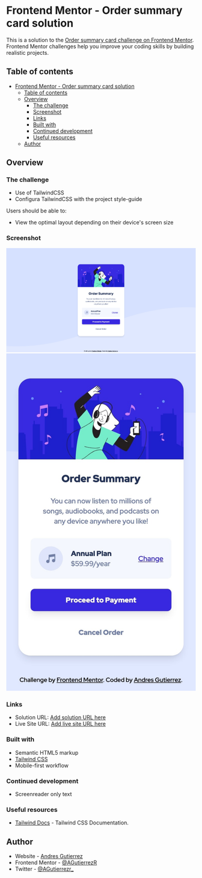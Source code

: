 # Frontend Mentor - Order summary card solution

This is a solution to the [Order summary card challenge on Frontend Mentor](https://www.frontendmentor.io/challenges/order-summary-component-QlPmajDUj). Frontend Mentor challenges help you improve your coding skills by building realistic projects. 

## Table of contents

- [Frontend Mentor - Order summary card solution](#frontend-mentor---order-summary-card-solution)
  - [Table of contents](#table-of-contents)
  - [Overview](#overview)
    - [The challenge](#the-challenge)
    - [Screenshot](#screenshot)
    - [Links](#links)
    - [Built with](#built-with)
    - [Continued development](#continued-development)
    - [Useful resources](#useful-resources)
  - [Author](#author)

## Overview

### The challenge

- Use of TailwindCSS
- Configura TailwindCSS with the project style-guide

Users should be able to:

- View the optimal layout depending on their device's screen size

### Screenshot

![screenshot of the desktop at 1440px](./screenshots/desktop-screenshot.jpeg)
![screenshot of the desktop at 375px](./screenshots/mobile-screenshot.jpeg)

### Links

- Solution URL: [Add solution URL here](https://github.com/AGutierrezR/order-summary-component/tree/tailwind)
- Live Site URL: [Add live site URL here](https://melodic-pixie-d2565a.netlify.app/)

### Built with

- Semantic HTML5 markup
- [Tailwind CSS](https://tailwindcss.com/)
- Mobile-first workflow

### Continued development

- Screenreader only text

### Useful resources

- [Tailwind Docs](https://tailwindcss.com/docs/configuration) - Tailwind CSS Documentation.

## Author

- Website - [Andres Gutierrez](https://agutierrezr.github.io/)
- Frontend Mentor - [@AGutierrezR](https://www.frontendmentor.io/profile/AGutierrezR)
- Twitter - [@AGutierrezr_](https://twitter.com/AGutierrezr_)
